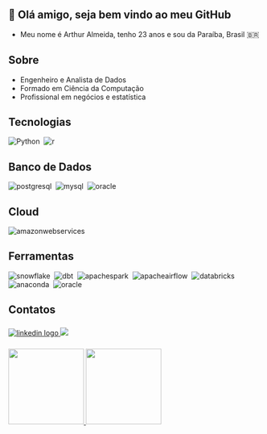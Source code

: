 ## 👋 Olá amigo, seja bem vindo ao meu GitHub

- Meu nome é Arthur Almeida, tenho 23 anos e sou da Paraíba, Brasil 🇧🇷

## Sobre
- Engenheiro e Analista de Dados
- Formado em Ciência da Computação
- Profissional em negócios e estatística

## Tecnologias
![Python](https://img.shields.io/badge/-Python-0D1117?style=for-the-badge&logo=python&labelColor=0D1117&textColor=0D1117)&nbsp;
![r](https://img.shields.io/badge/-r-0D1117?style=for-the-badge&logo=r&labelColor=0D1117&textColor=0D1117)&nbsp;

## Banco de Dados
![postgresql](https://img.shields.io/badge/-PostgreSQL-0D1117?style=for-the-badge&logo=postgresql&labelColor=0D1117&textColor=0D1117)&nbsp;
![mysql](https://img.shields.io/badge/-mysql-0D1117?style=for-the-badge&logo=mysql&labelColor=0D1117&textColor=0D1117)&nbsp;
![oracle](https://img.shields.io/badge/-oracle_developer-0D1117?style=for-the-badge&logo=oracle&labelColor=0D1117&textColor=0D1117)&nbsp;


## Cloud
![amazonwebservices](https://img.shields.io/badge/-aws-0D1117?style=for-the-badge&logo=amazonwebservices&labelColor=0D1117&textColor=0D1117)&nbsp;

## Ferramentas
![snowflake](https://img.shields.io/badge/-snowflake-0D1117?style=for-the-badge&logo=snowflake&labelColor=0D1117&textColor=0D1117)&nbsp;
![dbt](https://img.shields.io/badge/-dbt-0D1117?style=for-the-badge&logo=dbt&labelColor=0D1117&textColor=0D1117)&nbsp;
![apachespark](https://img.shields.io/badge/-apache_spark-0D1117?style=for-the-badge&logo=apachespark&labelColor=0D1117&textColor=0D1117)&nbsp;
![apacheairflow](https://img.shields.io/badge/-apache_airflow-0D1117?style=for-the-badge&logo=apacheairflow&labelColor=0D1117&textColor=0D1117)&nbsp;
![databricks](https://img.shields.io/badge/-databricks-0D1117?style=for-the-badge&logo=databricks&labelColor=0D1117&textColor=0D1117)&nbsp;
![anaconda](https://img.shields.io/badge/-anaconda-0D1117?style=for-the-badge&logo=anaconda&labelColor=0D1117&textColor=0D1117)&nbsp;
![oracle](https://img.shields.io/badge/-oracle_integrator_data-0D1117?style=for-the-badge&logo=oracle&labelColor=0D1117&textColor=0D1117)&nbsp;



<h2 align="left">Contatos</h2>

###

<div align="left">
  <a href="https://www.linkedin.com/in/arthurvalmeida/" target="_blank">
    <img src="https://img.shields.io/badge/-LinkedIn-%230077B5?style=for-the-badge&logo=linkedin&logoColor=white" alt="linkedin logo"  />
  </a>
  <a href="https://t.me/Arthur_Almeida1"><img src="https://img.shields.io/badge/Telegram-2CA5E0?style=for-the-badge&logo=telegram&logoColor=white"></a>
  </a>
</div>

###

<div>
  <a href="https://github.com/ArthurrAlmeida">
  <img height="150em" src="https://github-readme-stats.vercel.app/api?username=ArthurrAlmeida&show_icons=true&theme=dark"/>
  <img height="150em" src="https://github-readme-stats.vercel.app/api/top-langs/?username=ArthurrAlmeida&layout=compact&theme=dark"/>
</div>
